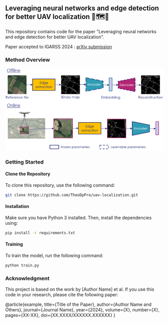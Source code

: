 ## Leveraging neural networks and edge detection for better UAV localization 🚁🗺️📍

This repository contains code for the paper "Leveraging neural networks and edge detection for better UAV localization".

Paper accepted to IGARSS 2024 : [arXiv submission](https://arxiv.org/submit/5505657/view)

### Method Overview

<img src="https://github.com/TheoDpPro/uav-localization/blob/main/figures/overview_method.PNG" alt="Method overview" width="600">

### Getting Started

#### Clone the Repository

To clone this repository, use the following command:

```bash
git clone https://github.com/TheoDpPro/uav-localization.git
```

#### Installation

Make sure you have Python 3 installed. Then, install the dependencies using:

```bash
pip install -r requirements.txt
```

#### Training

To train the model, run the following command:

```bash
python train.py
```

### Acknowledgment

This project is based on the work by [Author Name] et al. If you use this code in your research, please cite the following paper:

@article{example,
  title={Title of the Paper},
  author={Author Name and Others},
  journal={Journal Name},
  year={2024},
  volume={X},
  number={X},
  pages={XX-XX},
  doi={XX.XXXX/XXXXXX.XXXXXX}
}
